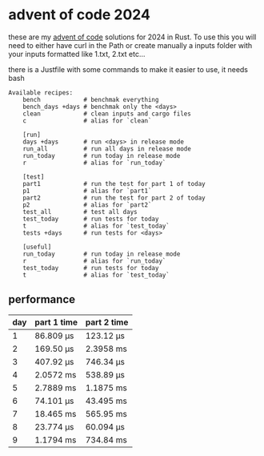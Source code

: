 # advent of code 2024
these are my [advent of code](https://adventofcode.com/2024) solutions for 2024 in Rust. To use this you will need to either have curl in the Path or create manually a inputs folder with your inputs formatted like 1.txt, 2.txt etc... 

there is a Justfile with some commands to make it easier to use, it needs bash
```just
Available recipes:
    bench            # benchmak everything
    bench_days +days # benchmak only the <days>
    clean            # clean inputs and cargo files
    c                # alias for `clean`

    [run]
    days +days       # run <days> in release mode
    run_all          # run all days in release mode
    run_today        # run today in release mode
    r                # alias for `run_today`

    [test]
    part1            # run the test for part 1 of today
    p1               # alias for `part1`
    part2            # run the test for part 2 of today
    p2               # alias for `part2`
    test_all         # test all days
    test_today       # run tests for today
    t                # alias for `test_today`
    tests +days      # run tests for <days>

    [useful]
    run_today        # run today in release mode
    r                # alias for `run_today`
    test_today       # run tests for today
    t                # alias for `test_today`
```

## performance

| day | part 1 time  | part 2 time |
| --- | ------------ | ----------- |
| 1   |   86.809 µs  |  123.12 µs  |
| 2   |   169.50 µs  |  2.3958 ms  |
| 3   |   407.92 µs  |  746.34 µs  |
| 4   |   2.0572 ms  |  538.89 µs  |
| 5   |   2.7889 ms  |  1.1875 ms  |
| 6   |   74.101 µs  |  43.495 ms  |
| 7   |   18.465 ms  |  565.95 ms  |
| 8   |   23.774 µs  |  60.094 µs  |
| 9   |   1.1794 ms  |  734.84 ms  |
